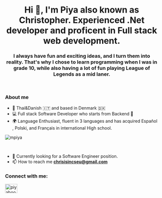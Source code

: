 
<h1 align="center">Hi 👋, I'm Piya also known as Christopher. Experienced .Net developer and proficent in Full stack web development. </h1>
<h3 align="center">I always have fun and exciting ideas, and I turn them into reality. That's why I chose to learn programming when I was in grade 10, while also having a lot of fun playing League of Legends as a mid laner. </h3>

<br/>

### About me 
- :wave: Thai&Danish :it: and based in Denmark :denmark:
- :computer: Full stack Software Developer who starts from Backend :iphone:
- :earth_africa: Language Enthusiast, fluent in 3 languages and has acquired Español , Polski, and Français in international High school.


<p align="left"> <img src="https://komarev.com/ghpvc/?username=mpiya&label=Profile%20views&color=0e75b6&style=flat" alt="mpiya" /> </p>

<br/>


- 💬 Currently looking for a Software Engineer position.
- 📫 How to reach me **chrisisincseu@gmail.com**
<h3 align="left">Connect with me:</h3>
<p align="left">
<a href="https://www.linkedin.com/in/piyaboot-prasertsuwan-christopher-61a5a4172/" target="blank"><img align="center" src="https://raw.githubusercontent.com/rahuldkjain/github-profile-readme-generator/master/src/images/icons/Social/linked-in-alt.svg" alt="piyaboot-prasertsuwan-61a5a4172" height="30" width="40" /></a>
</p>
